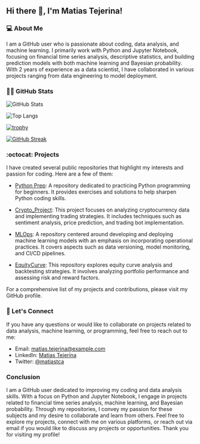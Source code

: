 ## Hi there 👋, I'm Matias Tejerina!

### :computer: About Me

I am a GitHub user who is passionate about coding, data analysis, and machine learning. I primarily work with Python and Jupyter Notebook, focusing on financial time series analysis, descriptive statistics, and building prediction models with both machine learning and Bayesian probability. With 2 years of experience as a data scientist, I have collaborated in various projects ranging from data engineering to model deployment.

### :man_technologist: GitHub Stats

![GitHub Stats](https://github-readme-stats.vercel.app/api?username=matiastca&show_icons=true&theme=radical)

![Top Langs](https://github-readme-stats.vercel.app/api/top-langs/?username=matiastca&layout=compact)

[![trophy](https://github-profile-trophy.vercel.app/?username=matiastca)](https://github.com/ryo-ma/github-profile-trophy)

[![GitHub Streak](https://streak-stats.demolab.com/?user=matiastca)](https://git.io/streak-stats)

### :octocat: Projects

I have created several public repositories that highlight my interests and passion for coding. Here are a few of them:

- [Python Prep](https://github.com/matiastca/Python_Prep): A repository dedicated to practicing Python programming for beginners. It provides exercises and solutions to help sharpen Python coding skills.

- [Crypto_Project](https://github.com/matiastca/Crypto_Project): This project focuses on analyzing cryptocurrency data and implementing trading strategies. It includes techniques such as sentiment analysis, price prediction, and trading bot implementation.

- [MLOps](https://github.com/matiastca/MLOps): A repository centered around developing and deploying machine learning models with an emphasis on incorporating operational practices. It covers aspects such as data versioning, model monitoring, and CI/CD pipelines.

- [EquityCurve](https://github.com/matiastca/EquityCurve): This repository explores equity curve analysis and backtesting strategies. It involves analyzing portfolio performance and assessing risk and reward factors.

For a comprehensive list of my projects and contributions, please visit my GitHub profile.

### :email: Let's Connect

If you have any questions or would like to collaborate on projects related to data analysis, machine learning, or programming, feel free to reach out to me:

- Email: matias.tejerina@example.com
- LinkedIn: [Matias Tejerina](https://www.linkedin.com/in/matias-tejerina/)
- Twitter: [@matiastca](https://twitter.com/matiastca)

### Conclusion

I am a GitHub user dedicated to improving my coding and data analysis skills. With a focus on Python and Jupyter Notebook, I engage in projects related to financial time series analysis, machine learning, and Bayesian probability. Through my repositories, I convey my passion for these subjects and my desire to collaborate and learn from others. Feel free to explore my projects, connect with me on various platforms, or reach out via email if you would like to discuss any projects or opportunities. Thank you for visiting my profile!


<!---
MatiTejerina/MatiTejerina is a ✨ special ✨ repository because its `README.md` (this file) appears on your GitHub profile.
You can click the Preview link to take a look at your changes.
--->
